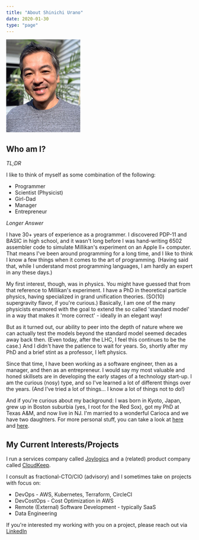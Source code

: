 ```yaml
---
title: "About Shinichi Urano"
date: 2020-01-30
type: "page"
---
```


![](/img/shinichi-small.jpg#floatright)

## Who am I?

*TL;DR* 

I like to think of myself as some combination of the following:

* Programmer
* Scientist (Physicist)
* Girl-Dad
* Manager
* Entrepreneur

*Longer Answer*

I have 30+ years of experience as a programmer. I discovered PDP-11 and BASIC in high school, and it wasn't long before I was hand-writing 6502 assembler code to simulate Millikan's experiment on an Apple II+ computer. That means I've been around programming for a long time, and I like to think I know a few things when it comes to the art of programming. (Having said that, while I understand most programming languages, I am hardly an expert in any these days.)

My first interest, though, was in physics. You might have guessed that from that reference to Millikan's experiment. I have a PhD in theoretical particle physics, having specialized in grand unification theories. (SO(10) supergravity flavor, if you're curious.) Basically, I am one of the many physicists enamored with the goal to extend the so called 'standard model' in a way that makes it 'more correct' - ideally in an elegant way!

But as it turned out, our ability to peer into the depth of nature where we can actually test the models beyond the standard model seemed decades away back then. (Even today, after the LHC, I feel this continues to be the case.) And I didn't have the patience to wait for years. So, shortly after my PhD and a brief stint as a professor, I left physics.

Since that time, I have been working as a software engineer, then as a manager, and then as an entrepreneur. I would say my most valuable and honed skillsets are in developing the early stages of a technology start-up. I am the curious (nosy) type, and so I've learned a lot of different things over the years. (And I've tried a lot of things... I know a lot of things not to do!)

And if you're curious about my background: I was born in Kyoto, Japan, grew up in Boston suburbia (yes, I root for the Red Sox), got my PhD at Texas A&M, and now live in NJ. I'm married to a wonderful Carioca and we have two daughters. For more personal stuff, you can take a look at [here](/posts/i-couldve-been-dimwit) and [here](/posts/why-i-drink-beer-out-of-the-bottle).

## My Current Interests/Projects
I run a services company called [Joylogics](https://joylogics.com) and a (related) product company called [CloudKeep](https://cloudkeep.io).

I consult as fractional-CTO/CIO (advisory) and I sometimes take on projects with focus on:

* DevOps - AWS, Kubernetes, Terraform, CircleCI
* DevCostOps - Cost Optimization in AWS
* Remote (External) Software Development - typically SaaS
* Data Engineering

If you're interested my working with you on a project, please reach out via [LinkedIn](https://www.linkedin.com/in/shinichiurano/)

